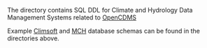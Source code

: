 The directory contains SQL DDL for Climate and Hydrology Data Management Systems related to [OpenCDMS](http://opencdms.org)

Example [Climsoft](https://github.com/opencdms/opencdms-test-data/tree/master/climsoft/v4) and [MCH](https://github.com/opencdms/opencdms-test-data/tree/master/mch) database schemas can be found in the directories above.
